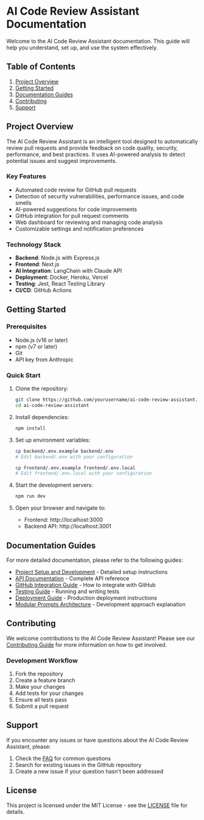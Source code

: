 # AI Code Review Assistant Documentation

Welcome to the AI Code Review Assistant documentation. This guide will help you understand, set up, and use the system effectively.

## Table of Contents

1. [Project Overview](#project-overview)
2. [Getting Started](#getting-started)
3. [Documentation Guides](#documentation-guides)
4. [Contributing](#contributing)
5. [Support](#support)

## Project Overview

The AI Code Review Assistant is an intelligent tool designed to automatically review pull requests and provide feedback on code quality, security, performance, and best practices. It uses AI-powered analysis to detect potential issues and suggest improvements.

### Key Features

- Automated code review for GitHub pull requests
- Detection of security vulnerabilities, performance issues, and code smells
- AI-powered suggestions for code improvements
- GitHub integration for pull request comments
- Web dashboard for reviewing and managing code analysis
- Customizable settings and notification preferences

### Technology Stack

- **Backend**: Node.js with Express.js
- **Frontend**: Next.js
- **AI Integration**: LangChain with Claude API
- **Deployment**: Docker, Heroku, Vercel
- **Testing**: Jest, React Testing Library
- **CI/CD**: GitHub Actions

## Getting Started

### Prerequisites

- Node.js (v16 or later)
- npm (v7 or later)
- Git
- API key from Anthropic

### Quick Start

1. Clone the repository:
   ```bash
   git clone https://github.com/yourusername/ai-code-review-assistant.git
   cd ai-code-review-assistant
   ```

2. Install dependencies:
   ```bash
   npm install
   ```

3. Set up environment variables:
   ```bash
   cp backend/.env.example backend/.env
   # Edit backend/.env with your configuration

   cp frontend/.env.example frontend/.env.local
   # Edit frontend/.env.local with your configuration
   ```

4. Start the development servers:
   ```bash
   npm run dev
   ```

5. Open your browser and navigate to:
   - Frontend: http://localhost:3000
   - Backend API: http://localhost:3001

## Documentation Guides

For more detailed documentation, please refer to the following guides:

- [Project Setup and Development](PROJECT_SETUP.md) - Detailed setup instructions
- [API Documentation](API_DOCUMENTATION.md) - Complete API reference
- [GitHub Integration Guide](GITHUB_INTEGRATION.md) - How to integrate with GitHub
- [Testing Guide](TESTING_GUIDE.md) - Running and writing tests
- [Deployment Guide](DEPLOYMENT_GUIDE.md) - Production deployment instructions
- [Modular Prompts Architecture](MODULAR_PROMPTS.md) - Development approach explanation

## Contributing

We welcome contributions to the AI Code Review Assistant! Please see our [Contributing Guide](CONTRIBUTING.md) for more information on how to get involved.

### Development Workflow

1. Fork the repository
2. Create a feature branch
3. Make your changes
4. Add tests for your changes
5. Ensure all tests pass
6. Submit a pull request

## Support

If you encounter any issues or have questions about the AI Code Review Assistant, please:

1. Check the [FAQ](FAQ.md) for common questions
2. Search for existing issues in the GitHub repository
3. Create a new issue if your question hasn't been addressed

## License

This project is licensed under the MIT License - see the [LICENSE](../LICENSE) file for details.